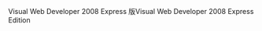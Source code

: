 <span data-ttu-id="5f3f7-101">Visual Web Developer 2008 Express 版</span><span class="sxs-lookup"><span data-stu-id="5f3f7-101">Visual Web Developer 2008 Express Edition</span></span>